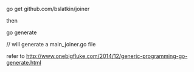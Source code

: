  go get github.com/bslatkin/joiner

 then

 go generate

 // will generate a main_joiner.go file

 refer to http://www.onebigfluke.com/2014/12/generic-programming-go-generate.html
